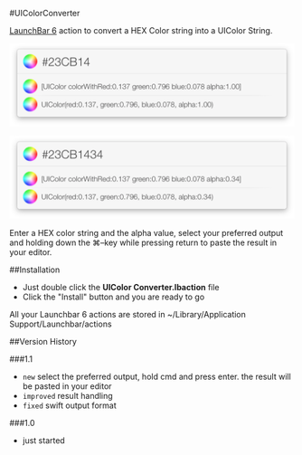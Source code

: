 #UIColorConverter

[LaunchBar 6](http://www.obdev.at/products/launchbar/index.html) action to convert a HEX Color string into a UIColor String.

![HEX to UICOlor](Screenshots/UIColorConverter.png)

![and with alpha](Screenshots/UIColorConverterAlpha.png)


Enter a HEX color string and the alpha value, select your preferred output and holding down the ⌘–key while pressing return to paste the result in your editor.


##Installation

* Just double click the **UIColor Converter.lbaction** file
* Click the "Install" button and you are ready to go

All your Launchbar 6 actions are stored in ~/Library/Application Support/Launchbar/actions


##Version History

###1.1
* `new` select the preferred output, hold cmd and press enter. the result will be pasted in your editor
* `improved` result handling
* `fixed` swift output format

###1.0

* just started